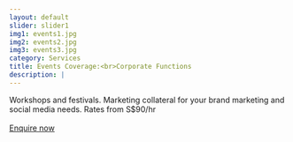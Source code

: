 ```yaml
---
layout: default
slider: slider1
img1: events1.jpg
img2: events2.jpg
img3: events3.jpg
category: Services
title: Events Coverage:<br>Corporate Functions
description: |
---
```

  Workshops and festivals. Marketing collateral for your brand marketing and social media needs. Rates from S$90/hr <br><br> 
  <a class="page-scroll" href="#contact">Enquire now</a>